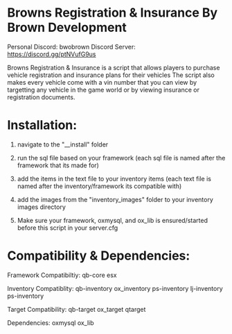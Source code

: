 # Browns Registration & Insurance By Brown Development

Personal Discord: bwobrown
Discord Server: https://discord.gg/ptNVufG9us


Browns Registration & Insurance is a script that allows players to purchase vehicle registration and insurance plans for their vehicles
The script also makes every vehicle come with a vin number that you can view by targetting any vehicle in the game world or by
viewing insurance or registration documents.

# Installation:

1. navigate to the "__install" folder 

2. run the sql file based on your framework (each sql file is named after the framework that its made for)

2. add the items in the text file to your inventory items (each text file is named after the inventory/framework its compatible with)

3. add the images from the "inventory_images" folder to your inventory images directory

4. Make sure your framework, oxmysql, and ox_lib is ensured/started before this script in your server.cfg


# Compatibility & Dependencies:

Framework Compatibiltiy:
qb-core
esx

Inventory Compatiblity:
qb-inventory
ox_inventory
ps-inventory
lj-inventory
ps-inventory

Target Compatibility:
qb-target
ox_target
qtarget

Dependencies:
oxmysql
ox_lib